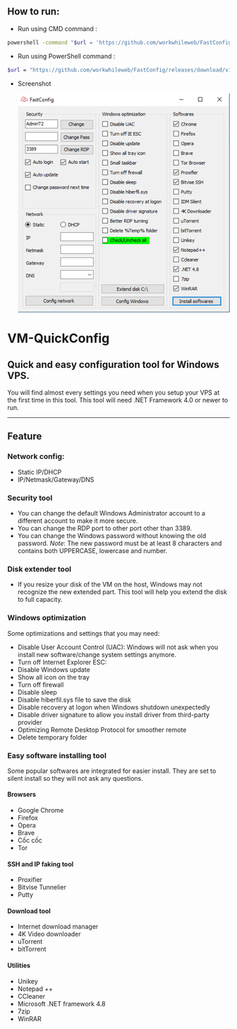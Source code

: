 ## How to run:
* Run using CMD command :
```sh
powershell -command "$url = 'https://github.com/workwhileweb/FastConfig/releases/download/v1.0/FastConfig.exe'; $file = [Environment]::GetFolderPath('Desktop') + '/FastConfig.exe'; [Net.ServicePointManager]::SecurityProtocol = [Net.SecurityProtocolType]::Tls12; Invoke-WebRequest -Uri $url -OutFile $file; Start-Process -Filepath $file;"
```
  * Run using PowerShell command :
```sh
$url = "https://github.com/workwhileweb/FastConfig/releases/download/v1.0/FastConfig.exe"; $file = [Environment]::GetFolderPath("Desktop") + "/FastConfig.exe"; [Net.ServicePointManager]::SecurityProtocol = [Net.SecurityProtocolType]::Tls12; Invoke-WebRequest -Uri $url -OutFile $file; Start-Process -Filepath $file;
```
 * Screenshot

   ![ screenshot]( Untitled.png )

# VM-QuickConfig

## Quick and easy configuration tool for Windows VPS.

You will find almost every settings you need when you setup your VPS at the first time in this tool.
This tool will need .NET Framework 4.0 or newer to run.

---
## Feature
### Network config: 
- Static IP/DHCP
- IP/Netmask/Gateway/DNS
### Security tool
- You can change the default Windows Administrator account to a different account to make it more secure.
- You can change the RDP port to other port other than 3389.
- You can change the Windows password without knowing the old password. *_Note_*: The new password must be at least 8 characters and contains both UPPERCASE, lowercase and number.
### Disk extender tool
- If you resize your disk of the VM on the host, Windows may not recognize the new extended part. This tool will help you extend the disk to full capacity.
### Windows optimization
Some optimizations and settings that you may need:
- Disable User Account Control (UAC): Windows will not ask when you install new software/change system settings anymore.
- Turn off Internet Explorer ESC:
- Disable Windows update
- Show all icon on the tray
- Turn off firewall
- Disable sleep
- Disable hiberfil.sys file to save the disk
- Disable recovery at logon when Windows shutdown unexpectedly
- Disable driver signature to allow you install driver from third-party provider
- Optimizing Remote Desktop Protocol for smoother remote
- Delete temporary folder
### Easy software installing tool
Some popular softwares are integrated for easier install. They are set to silent install so they will not ask any questions.
#### Browsers
- Google Chrome
- Firefox
- Opera
- Brave
- Cốc cốc
- Tor
#### SSH and IP faking tool
- Proxifier
- Bitvise Tunnelier
- Putty
#### Download tool
- Internet download manager
- 4K Video downloader
- uTorrent
- bitTorrent
#### Utilities
- Unikey
- Notepad ++
- CCleaner
- Microsoft .NET framework 4.8
- 7zip
- WinRAR
